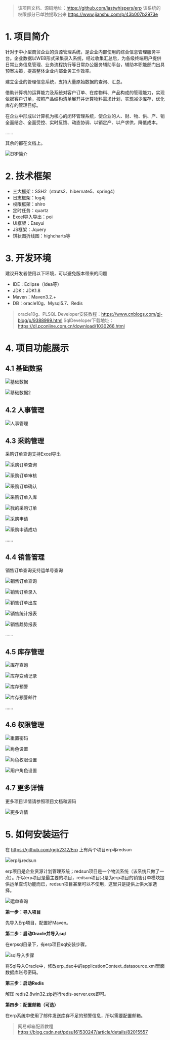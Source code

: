 >该项目文档、源码地址：https://github.com/lastwhispers/erp
该系统的权限部分已单独提取出来 https://www.jianshu.com/p/43b007b2973e

# 1. 项目简介

针对于中小型商贸企业的资源管理系统，是企业内部使用的综合信息管理服务平台。企业数据以WEB形式采集录入系统，经过收集汇总后，为各级终端用户提供日常业务信息管理、业务流程执行等日常办公服务辅助平台，辅助本职能部门出具预案决策，提高整体企业内部业务工作效率。

建立企业的管理信息系统，支持大量原始数据的查询、汇总。

借助计算机的运算能力及系统对客户订单、在库物料、产品构成的管理能力，实现依据客户订单，按照产品结构清单展开并计算物料需求计划，实现减少库存，优化库存的管理目标。

在企业中形成以计算机为核心的闭环管理系统，使企业的人、财、物、供、产、销全面结合、全面受控、实时反馈、动态协调、以销定产、以产求供，降低成本。

......

其余的都在文档上。

![ERP简介](https://upload-images.jianshu.io/upload_images/5336514-e43bb7330404c9fb.gif?imageMogr2/auto-orient/strip)

# 2. 技术框架

- 三大框架：SSH2（struts2、hibernate5、spring4）
- 日志框架：log4j
- 权限框架：shiro
- 定时任务：quartz
- Excel导入导出：poi
- UI框架：Easyui
- JS框架：Jquery 
- 饼状图折线图：highcharts等

# 3. 开发环境

建议开发者使用以下环境，可以避免版本带来的问题

- IDE：Eclipse（Idea等）
- JDK：JDK1.8
- Maven：Maven3.2.+
- DB：oracle10g、Mysql5.7、Redis

>oracle10g、PLSQL Developer安装教程：https://www.cnblogs.com/gj-blog/p/9388999.html
>SqlDeveloper下载地址：https://dl.pconline.com.cn/download/1030266.html


# 4. 项目功能展示

## 4.1 基础数据

![基础数据](https://upload-images.jianshu.io/upload_images/5336514-7ccea9a5285b6836.gif?imageMogr2/auto-orient/strip)

![基础数据2](https://upload-images.jianshu.io/upload_images/5336514-79c72407a173a5cb.gif?imageMogr2/auto-orient/strip)

## 4.2 人事管理

![人事管理](https://upload-images.jianshu.io/upload_images/5336514-2545e17f92e99107.gif?imageMogr2/auto-orient/strip)

## 4.3 采购管理

采购订单查询支持Excel导出

![采购订单查询](https://upload-images.jianshu.io/upload_images/5336514-da16798aff54d617.png?imageMogr2/auto-orient/strip%7CimageView2/2/w/1240)

![采购订单审核](https://upload-images.jianshu.io/upload_images/5336514-f6062f0ab08ffa81.png?imageMogr2/auto-orient/strip%7CimageView2/2/w/1240)

![采购订单确认](https://upload-images.jianshu.io/upload_images/5336514-a705d46e7e5036e4.png?imageMogr2/auto-orient/strip%7CimageView2/2/w/1240)

![采购订单入库](https://upload-images.jianshu.io/upload_images/5336514-4214712a330d4810.png?imageMogr2/auto-orient/strip%7CimageView2/2/w/1240)

![我的采购订单](https://upload-images.jianshu.io/upload_images/5336514-6dcfc9884525b4a3.png?imageMogr2/auto-orient/strip%7CimageView2/2/w/1240)

![采购申请](https://upload-images.jianshu.io/upload_images/5336514-07943d9b1149616b.png?imageMogr2/auto-orient/strip%7CimageView2/2/w/1240)

![采购申请成功](https://upload-images.jianshu.io/upload_images/5336514-d22b4664d22a7bc7.png?imageMogr2/auto-orient/strip%7CimageView2/2/w/1240)

......

## 4.4 销售管理

销售订单查询支持运单号查询

![销售订单查询](https://upload-images.jianshu.io/upload_images/5336514-96db4e61d757d79c.png?imageMogr2/auto-orient/strip%7CimageView2/2/w/1240)

![销售订单录入](https://upload-images.jianshu.io/upload_images/5336514-8c2b274bcb5b3533.png?imageMogr2/auto-orient/strip%7CimageView2/2/w/1240)

![销售订单出库](https://upload-images.jianshu.io/upload_images/5336514-76f0de541bcb03d0.png?imageMogr2/auto-orient/strip%7CimageView2/2/w/1240)

![销售统计报表](https://upload-images.jianshu.io/upload_images/5336514-76b966b6abd28952.png?imageMogr2/auto-orient/strip%7CimageView2/2/w/1240)

![销售趋势报表](https://upload-images.jianshu.io/upload_images/5336514-184cf2fce4dbe0ad.png?imageMogr2/auto-orient/strip%7CimageView2/2/w/1240)

......

## 4.5 库存管理

![库存查询](https://upload-images.jianshu.io/upload_images/5336514-45b41d919697c706.png?imageMogr2/auto-orient/strip%7CimageView2/2/w/1240)

![库存变动记录](https://upload-images.jianshu.io/upload_images/5336514-3e17d0bcf3eee1cd.png?imageMogr2/auto-orient/strip%7CimageView2/2/w/1240)

![库存预警](https://upload-images.jianshu.io/upload_images/5336514-f98791325c02d516.png?imageMogr2/auto-orient/strip%7CimageView2/2/w/1240)

![库存预警邮件](https://upload-images.jianshu.io/upload_images/5336514-dee7ac420b436374.png?imageMogr2/auto-orient/strip%7CimageView2/2/w/1240)

......

## 4.6 权限管理

![重置密码](https://upload-images.jianshu.io/upload_images/5336514-a3a7c879e34a1313.png?imageMogr2/auto-orient/strip%7CimageView2/2/w/1240)

![角色设置](https://upload-images.jianshu.io/upload_images/5336514-168e4bf171e8217f.png?imageMogr2/auto-orient/strip%7CimageView2/2/w/1240)

![角色权限设置](https://upload-images.jianshu.io/upload_images/5336514-c783f81db35f0016.png?imageMogr2/auto-orient/strip%7CimageView2/2/w/1240)

![用户角色设置](https://upload-images.jianshu.io/upload_images/5336514-3fe5c94962031df6.png?imageMogr2/auto-orient/strip%7CimageView2/2/w/1240)

## 4.7 更多详情

更多项目详情请参照项目文档和源码

![更多详情](https://upload-images.jianshu.io/upload_images/5336514-08edb2a59d419368.gif?imageMogr2/auto-orient/strip)


# 5. 如何安装运行


在 https://github.com/ggb2312/Erp 上有两个项目erp与redsun

![erp与redsun](https://upload-images.jianshu.io/upload_images/5336514-74a405c7fd27d3ca.png?imageMogr2/auto-orient/strip%7CimageView2/2/w/1240)

erp项目是企业资源计划管理系统；redsun项目是一个物流系统（该系统只做了一点）。所以erp项目是最主要的项目，redsun项目只是为erp项目的销售订单模块提供运单查询功能而已，redsun项目甚至可以不使用，这里只是提供上供大家选择。

![运单查询](https://upload-images.jianshu.io/upload_images/5336514-c1ca9da9d0449f78.png?imageMogr2/auto-orient/strip%7CimageView2/2/w/1240)

**第一步：导入项目**

先导入Erp项目，配置好Maven。

**第二步：启动Oracle并导入sql**

在erpsql目录下，有erp项目sql安装步骤。

![sql导入步骤](https://upload-images.jianshu.io/upload_images/5336514-c95521aea1f6b1b8.png?imageMogr2/auto-orient/strip%7CimageView2/2/w/1240)

将Sql导入Oracle中，修改erp_dao中的applicationContext_datasource.xml里面数据库账号密码。

**第三步：启动Redis**

解压 redis2.8win32.zip运行redis-server.exe即可。

**第四步：配置邮箱（可选）**

在erp系统中使用了邮件发送库存不足的预警信息，所以需要配置邮箱。

>网易邮箱配置教程    https://blog.csdn.net/pdsu161530247/article/details/82015557 
